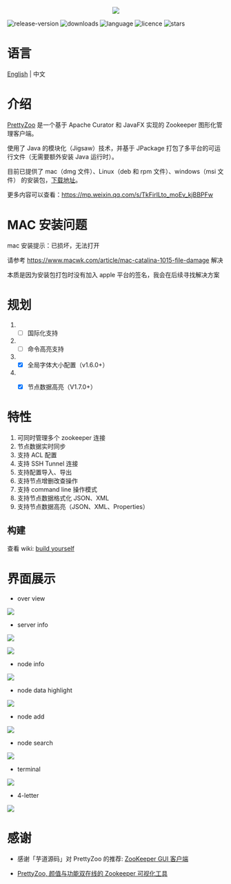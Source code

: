 <p align="center">
    <img src="release/img/icon.png">
</p>

![release-version](https://img.shields.io/github/v/release/vran-dev/prettyZoo?include_prereleases&style=for-the-badge) ![downloads](https://img.shields.io/github/downloads/vran-dev/PrettyZoo/total?style=for-the-badge) ![language](https://img.shields.io/github/languages/top/vran-dev/PrettyZoo?style=for-the-badge) ![licence](https://img.shields.io/github/license/vran-dev/PrettyZoo?style=for-the-badge) ![stars](https://img.shields.io/github/stars/vran-dev/PrettyZoo?style=for-the-badge)



# 语言

[English](README.md)  | 中文



# 介绍

[PrettyZoo](https://github.com/vran-dev/PrettyZoo) 是一个基于 Apache Curator 和 JavaFX 实现的 Zookeeper 图形化管理客户端。

使用了 Java 的模块化（Jigsaw）技术，并基于 JPackage 打包了多平台的可运行文件（无需要额外安装 Java 运行时）。

目前已提供了 mac（dmg 文件）、Linux（deb 和 rpm 文件）、windows（msi 文件） 的安装包，[下载地址](https://github.com/vran-dev/PrettyZoo/releases)。

更多内容可以查看：https://mp.weixin.qq.com/s/TkFirILto_moEv_kjBBPFw



# MAC 安装问题

mac 安装提示：已损坏，无法打开

请参考 https://www.macwk.com/article/mac-catalina-1015-file-damage  解决

本质是因为安装包打包时没有加入 apple 平台的签名，我会在后续寻找解决方案



# 规划

1. - [ ] 国际化支持
2. - [ ] 命令高亮支持
3. - [x] 全局字体大小配置（v1.6.0+）
4. - [x] 节点数据高亮（V1.7.0+）



# 特性

1. 可同时管理多个 zookeeper 连接
2. 节点数据实时同步
3. 支持 ACL 配置
4. 支持 SSH Tunnel 连接
5. 支持配置导入、导出
6. 支持节点增删改查操作
7. 支持 command line 操作模式
8. 支持节点数据格式化 JSON、XML
9. 支持节点数据高亮（JSON、XML、Properties）



## 构建

查看 wiki: [build yourself](https://github.com/vran-dev/PrettyZoo/wiki/build-yourself)



# 界面展示



- over view

![](release/img/main.png)



- server info

![](release/img/server.gif)



![](release/img/connect.gif)



- node info




![](release/img/time-format.gif)


- node data highlight

![](release/img/highlight.gif)


- node add

![](release/img/create-node.gif)



- node search

![](release/img/search.gif)


- terminal

![](release/img/terminal.gif)

- 4-letter

![](release/img/4-letter.gif)

# 感谢

- 感谢「芋道源码」对 PrettyZoo 的推荐: [ZooKeeper GUI 客户端](http://vip.iocoder.cn/Zookeeper/PrettyZoo/)

-  [PrettyZoo, 颜值与功能双在线的 Zookeeper 可视化工具](https://mp.weixin.qq.com/s/TkFirILto_moEv_kjBBPFw)

